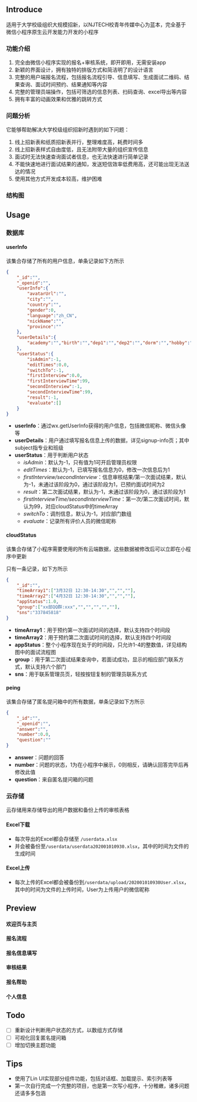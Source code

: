 ## Introduce

适用于大学校级组织大规模招新，以NJTECH校青年传媒中心为蓝本，完全基于微信小程序原生云开发能力开发的小程序

### 功能介绍

1. 完全由微信小程序实现的报名+审核系统，即开即用，无需安装app
2. 新颖的界面设计，拥有独特的排版方式和简洁明了的设计语言
3. 完整的用户端报名流程，包括报名流程引导、信息填写、生成面试二维码、结果查询、面试时间预约、结果通知等内容
4. 完整的管理员端操作，包括可筛选的信息列表、扫码查询、excel导出等内容
5. 拥有丰富的动画效果和优雅的跳转方式

### 问题分析

它能够帮助解决大学校级组织招新时遇到的如下问题：

1. 线上招新表和纸质招新表并行，整理难度高，耗费时间多
2. 线上招新表样式自由度低，且无法附带大量的组织宣传信息
3. 面试时无法快速查询面试者信息，也无法快速进行简单记录
4. 不能快速地进行面试结果的通知，发送短信效率低费用高，还可能出现无法送达的情况
5. 使用其他方式开发成本较高，维护困难

### 结构图

## Usage

### 数据库

#### userInfo

该集合存储了所有的用户信息，单条记录如下方所示

```json
{
    "_id":"",
    "_openid":"",
    "userInfo":{
        "avatarUrl":"",
        "city":"",
        "country":"",
        "gender":0,
        "language":"zh_CN",
        "nickName":"",
        "province":""
    },
    "userDetails":{
        "academy":"","birth":"","dep1":"","dep2":"","dorm":"","hobby":"","introduce":"","phone":"","region":["xx省","xx市","xx区"],"sex":0,"sns":"","subject":"","username":""
    },
    "userStatus":{
        "isAdmin":-1,
        "editTimes":0.0,
        "switchTo":-1,
        "firstInterview":0.0,
        "firstInterviewTime":99,
        "secondInterview":-1,
        "secondInterviewTime":99,
        "result":-1,
        "evaluate":[]
    }
}
```

* **userInfo**：通过wx.getUserInfo获得的用户信息，包括微信昵称、微信头像等
* **userDetails**：用户通过填写报名信息上传的数据，详见signup-info页；其中subject指专业和班级
* **userStatus**：用于判断用户状态
    * *isAdmin*：默认为-1，只有值为1可开启管理员权限
    * *editTimes*：默认为-1，已填写报名信息为0，修改一次信息后为1
    * *firstInterview/secondInterview*：信息审核结果/第一次面试结果，默认为-1，未通过该阶段为0，通过该阶段为1，已预约面试时间为2
    * *result*：第二次面试结果，默认为-1，未通过该阶段为0，通过该阶段为1
    * *firstInterviewTime/secondInterviewTime*：第一次/第二次面试时间，默认为99，对应cloudStatus中的timeArray
    * *switchTo*：调剂信息，默认为-1，对应部门数组
    * *evaluate*：记录所有评价人员的微信昵称

#### cloudStatus

该集合存储了小程序需要使用的所有云端数据，这些数据被修改后可以立即在小程序中更新

只有一条记录，如下方所示

```json
{
    "_id":"",
    "timeArray1":["3月32日 12:30-14:30","","",""],
    "timeArray2":["4月32日 12:30-14:30","","",""],
    "appStatus":1.0,
    "group":["xx部QQ群:xxx","","","","",""],
    "sns":"337845818"
}

```

* **timeArray1**：用于预约第一次面试时间的选择，默认支持四个时间段
* **timeArray2**：用于预约第二次面试时间的选择，默认支持四个时间段
* **appStatus**：整个小程序现在处于的时间段，只允许1-4的整数值，详见结构图中的面试流程图
* **group**：用于第二次面试结果查询中，若面试成功，显示的相应部门联系方式，默认支持六个部门
* **sns**：用于联系管理员页，轻按按钮复制的管理员联系方式

#### peing

该集合存储了匿名提问箱中的所有数据，单条记录如下方所示

```json
{
    "_id":"",
    "_openid":"",
    "answer":"",
    "number":0.0,
    "question":""
}
```

* **answer**：问题的回答
* **number**：问题的状态，1为在小程序中展示，0则相反，请确认回答完毕后再修改此值
* **question**：来自匿名提问箱的问题

### 云存储

云存储用来存储导出的用户数据和备份上传的审核表格

#### Excel下载

* 每次导出的Excel都会存储至 `/userdata.xlsx`
* 并会被备份至`/userdata/userdata202001010930.xlsx`，其中的时间为文件的生成时间

#### Excel上传

* 每次上传的Excel都会被备份到`/userdata/upload/202001010930User.xlsx`，其中的时间为文件的上传时间，User为上传用户的微信昵称

## Preview

#### 欢迎页与主页

#### 报名流程

#### 报名信息填写

#### 审核结果

#### 报名帮助

#### 个人信息

## Todo

- [ ] 重新设计判断用户状态的方式，以数组方式存储
- [ ] 可视化回复匿名提问箱
- [ ] 增加切换主题功能

## Tips

* 使用了Lin UI实现部分组件功能，包括对话框、加载提示、索引列表等
* 第一次自行完成一个完整的项目，也是第一次写小程序，十分稚嫩，诸多问题还请多多包涵